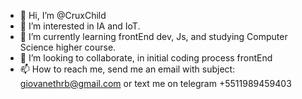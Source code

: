 - 👋 Hi, I’m @CruxChild
- 👀 I’m interested in IA and IoT.
- 🌱 I’m currently learning frontEnd dev, Js, and studying Computer Science higher course. 
- 💞️ I’m looking to collaborate, in initial coding process frontEnd
- 📫 How to reach me, send me an email with subject: giovanethrb@gmail.com or text me on telegram +5511989459403

<!---
CruxChild/CruxChild is a ✨ special ✨ repository because its `README.md` (this file) appears on your GitHub profile.
You can click the Preview link to take a look at your changes.
--->
